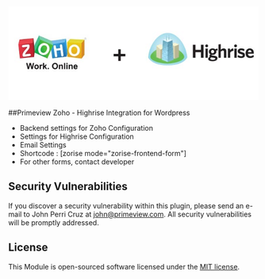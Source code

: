 <p align="left">
<img src="https://raw.githubusercontent.com/johnperricruz/zorise/master/zorise.jpg">
</p>

##Primeview Zoho - Highrise Integration for Wordpress

- Backend settings for Zoho Configuration
- Settings for Highrise Configuration
- Email Settings
- Shortcode : [zorise mode="zorise-frontend-form"]
- For other forms, contact developer

## Security Vulnerabilities

If you discover a security vulnerability within this plugin, please send an e-mail to John Perri Cruz at john@primeview.com. All security vulnerabilities will be promptly addressed.

## License

This Module is open-sourced software licensed under the [MIT license](http://opensource.org/licenses/MIT).
